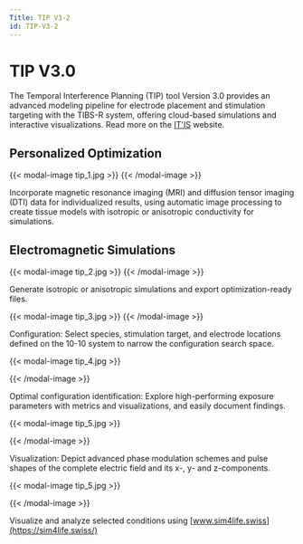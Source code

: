 ```yaml
---
Title: TIP V3-2
id: TIP-V3-2
---
```

# TIP V3.0

The Temporal Interference Planning (TIP) tool Version 3.0 provides an advanced modeling pipeline for electrode placement and stimulation targeting with the TIBS-R system, offering cloud-based simulations and interactive visualizations. Read more on the [IT'IS](https://itis.swiss/s/news-events/news/latest-news) website.

## Personalized Optimization

{{< modal-image tip_1.jpg >}}
{{< /modal-image >}}

Incorporate magnetic resonance imaging (MRI) and diffusion tensor imaging (DTI) data for individualized results, using automatic image processing to create tissue models with isotropic or anisotropic conductivity for simulations.

## Electromagnetic Simulations

{{< modal-image tip_2.jpg >}}
{{< /modal-image >}}

Generate isotropic or anisotropic simulations and export optimization-ready files.

{{< modal-image tip_3.jpg >}}
{{< /modal-image >}}

Configuration: Select species, stimulation target, and electrode locations defined on the 10-10 system to narrow the configuration search space.

{{< modal-image tip_4.jpg >}}

{{< /modal-image >}}

Optimal configuration identification: Explore high-performing exposure parameters with metrics and visualizations, and easily document findings.

{{< modal-image tip_5.jpg >}}

{{< /modal-image >}}

Visualization: Depict advanced phase modulation schemes and pulse shapes of the complete electric field and its x-, y- and z-components.

{{< modal-image tip_5.jpg >}}

{{< /modal-image >}}

Visualize and analyze selected conditions using [www.sim4life.swiss](https://sim4life.swiss/)

